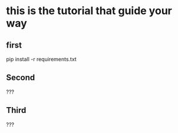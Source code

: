 # this is the tutorial that guide your way

## first

pip install -r requirements.txt

## Second

???

## Third

???

